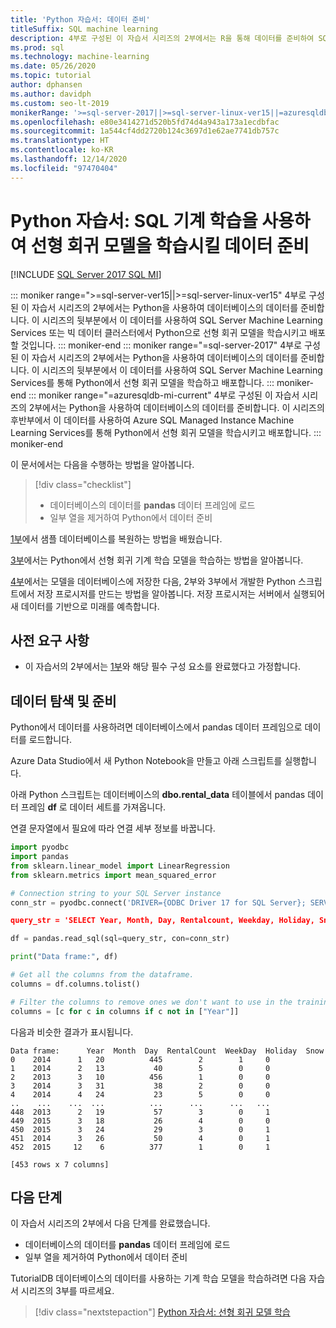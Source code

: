 ```yaml
---
title: 'Python 자습서: 데이터 준비'
titleSuffix: SQL machine learning
description: 4부로 구성된 이 자습서 시리즈의 2부에서는 R을 통해 데이터를 준비하여 SQL 기계 학습에서 스키 대여 수요를 예측합니다.
ms.prod: sql
ms.technology: machine-learning
ms.date: 05/26/2020
ms.topic: tutorial
author: dphansen
ms.author: davidph
ms.custom: seo-lt-2019
monikerRange: '>=sql-server-2017||>=sql-server-linux-ver15||=azuresqldb-mi-current'
ms.openlocfilehash: e80e3414271d520b5fd74d4a943a173a1ecdbfac
ms.sourcegitcommit: 1a544cf4dd2720b124c3697d1e62ae7741db757c
ms.translationtype: HT
ms.contentlocale: ko-KR
ms.lasthandoff: 12/14/2020
ms.locfileid: "97470404"
---
```

# <a name="python-tutorial-prepare-data-to-train-a-linear-regression-model-with-sql-machine-learning"></a>Python 자습서: SQL 기계 학습을 사용하여 선형 회귀 모델을 학습시킬 데이터 준비
[!INCLUDE [SQL Server 2017 SQL MI](../../includes/applies-to-version/sqlserver2017-asdbmi.md)]

::: moniker range=">=sql-server-ver15||>=sql-server-linux-ver15"
4부로 구성된 이 자습서 시리즈의 2부에서는 Python을 사용하여 데이터베이스의 데이터를 준비합니다. 이 시리즈의 뒷부분에서 이 데이터를 사용하여 SQL Server Machine Learning Services 또는 빅 데이터 클러스터에서 Python으로 선형 회귀 모델을 학습시키고 배포할 것입니다.
::: moniker-end
::: moniker range="=sql-server-2017"
4부로 구성된 이 자습서 시리즈의 2부에서는 Python을 사용하여 데이터베이스의 데이터를 준비합니다. 이 시리즈의 뒷부분에서 이 데이터를 사용하여 SQL Server Machine Learning Services를 통해 Python에서 선형 회귀 모델을 학습하고 배포합니다.
::: moniker-end
::: moniker range="=azuresqldb-mi-current"
4부로 구성된 이 자습서 시리즈의 2부에서는 Python을 사용하여 데이터베이스의 데이터를 준비합니다. 이 시리즈의 후반부에서 이 데이터를 사용하여 Azure SQL Managed Instance Machine Learning Services를 통해 Python에서 선형 회귀 모델을 학습시키고 배포합니다.
::: moniker-end

이 문서에서는 다음을 수행하는 방법을 알아봅니다.

> [!div class="checklist"]
> * 데이터베이스의 데이터를 **pandas** 데이터 프레임에 로드
> * 일부 열을 제거하여 Python에서 데이터 준비

[1부](python-ski-rental-linear-regression.md)에서 샘플 데이터베이스를 복원하는 방법을 배웠습니다.

[3부](python-ski-rental-linear-regression-train-model.md)에서는 Python에서 선형 회귀 기계 학습 모델을 학습하는 방법을 알아봅니다.

[4부](python-ski-rental-linear-regression-deploy-model.md)에서는 모델을 데이터베이스에 저장한 다음, 2부와 3부에서 개발한 Python 스크립트에서 저장 프로시저를 만드는 방법을 알아봅니다. 저장 프로시저는 서버에서 실행되어 새 데이터를 기반으로 미래를 예측합니다.

## <a name="prerequisites"></a>사전 요구 사항

* 이 자습서의 2부에서는 [1부](python-ski-rental-linear-regression.md)와 해당 필수 구성 요소를 완료했다고 가정합니다.

## <a name="explore-and-prepare-the-data"></a>데이터 탐색 및 준비

Python에서 데이터를 사용하려면 데이터베이스에서 pandas 데이터 프레임으로 데이터를 로드합니다.

Azure Data Studio에서 새 Python Notebook을 만들고 아래 스크립트를 실행합니다. 

아래 Python 스크립트는 데이터베이스의 **dbo.rental_data** 테이블에서 pandas 데이터 프레임 **df** 로 데이터 세트를 가져옵니다.

연결 문자열에서 필요에 따라 연결 세부 정보를 바꿉니다.

```python
import pyodbc
import pandas
from sklearn.linear_model import LinearRegression
from sklearn.metrics import mean_squared_error

# Connection string to your SQL Server instance
conn_str = pyodbc.connect('DRIVER={ODBC Driver 17 for SQL Server}; SERVER=<server>; DATABASE=TutorialDB;UID=<username>;PWD=<password>)

query_str = 'SELECT Year, Month, Day, Rentalcount, Weekday, Holiday, Snow FROM dbo.rental_data'

df = pandas.read_sql(sql=query_str, con=conn_str)

print("Data frame:", df)

# Get all the columns from the dataframe.
columns = df.columns.tolist()

# Filter the columns to remove ones we don't want to use in the training
columns = [c for c in columns if c not in ["Year"]]
```

다음과 비슷한 결과가 표시됩니다.

```results
Data frame:      Year  Month  Day  RentalCount  WeekDay  Holiday  Snow
0    2014      1   20          445        2        1     0
1    2014      2   13           40        5        0     0
2    2013      3   10          456        1        0     0
3    2014      3   31           38        2        0     0
4    2014      4   24           23        5        0     0
..    ...    ...  ...          ...      ...      ...   ...
448  2013      2   19           57        3        0     1
449  2015      3   18           26        4        0     0
450  2015      3   24           29        3        0     1
451  2014      3   26           50        4        0     1
452  2015     12    6          377        1        0     1

[453 rows x 7 columns]
```

## <a name="next-steps"></a>다음 단계

이 자습서 시리즈의 2부에서 다음 단계를 완료했습니다.

* 데이터베이스의 데이터를 **pandas** 데이터 프레임에 로드
* 일부 열을 제거하여 Python에서 데이터 준비

TutorialDB 데이터베이스의 데이터를 사용하는 기계 학습 모델을 학습하려면 다음 자습서 시리즈의 3부를 따르세요.

> [!div class="nextstepaction"]
> [Python 자습서: 선형 회귀 모델 학습](python-ski-rental-linear-regression-train-model.md)